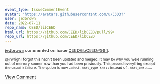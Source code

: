 ```yaml
---
event_type: IssueCommentEvent
avatar: "https://avatars.githubusercontent.com/u/3303?"
user: jedbrown
date: 2022-07-11
repo_name: CEED/libCEED
html_url: https://github.com/CEED/libCEED/pull/994
repo_url: https://github.com/CEED/libCEED
---
```


<a href='https://github.com/jedbrown' target='_blank'>jedbrown</a> commented on issue <a href='https://github.com/CEED/libCEED/pull/994' target='_blank'>CEED/libCEED#994</a>.

<small>@jrwrigh I forgot this hadn't been updated and merged. It may be why you were running out of memory sooner now than you had been previously. This passed everything except the usual lv failure. The option is now called `-amat_type shell` instead of `-amat_shell`....</small>

<a href='https://github.com/CEED/libCEED/pull/994' target='_blank'>View Comment</a>